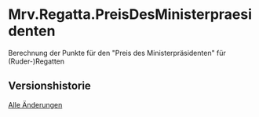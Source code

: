 # Mrv.Regatta.PreisDesMinisterpraesidenten
Berechnung der Punkte für den "Preis des Ministerpräsidenten" für (Ruder-)Regatten
## Versionshistorie
[Alle Änderungen](https://github.com/frank71336/Mrv.Regatta.PreisDesMinisterpraesidenten/blob/master/code/Mrv.Regatta.PreisDesMinisterpraesidenten/versionen.txt)
